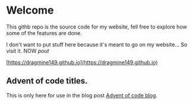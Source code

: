 # Welcome
This githb repo is the source code for my website, fell free to explore how some of the features are done.

I don't want to put stuff here because it's meant to go on my website... So visit it. NOW *pout*

[https://dragmine149.github.io](https://dragmine149.github.io)


## Advent of code titles.
This is only here for use in the blog post [Advent of code blog](https://dragmine149.github.io/?blog=aoc%2F2024&load=blog.html).
<!-- AOC TILES BEGIN -->

<!-- AOC TILES END -->

